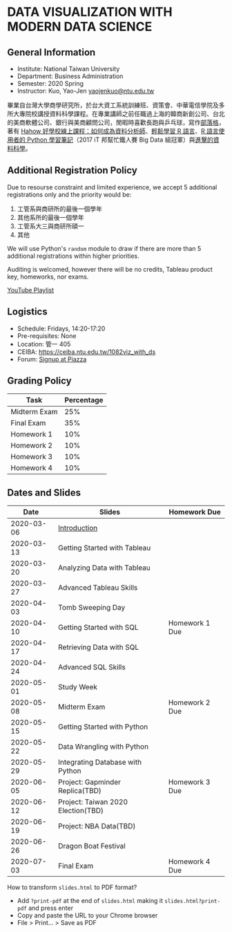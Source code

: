 # DATA VISUALIZATION WITH MODERN DATA SCIENCE

## General Information

- Institute: National Taiwan University
- Department: Business Administration
- Semester: 2020 Spring
- Instructor: Kuo, Yao-Jen <yaojenkuo@ntu.edu.tw>

畢業自台灣大學商學研究所，於台大資工系統訓練班、資策會、中華電信學院及多所大專院校講授資料科學課程。在專業講師之前任職過上海的韓商新創公司、台北的美商軟體公司、銀行與美商顧問公司，閒暇時喜歡長跑與乒乓球，寫作[部落格](https://medium.com/datainpoint)，著有 [Hahow 好學校線上課程：如何成為資料分析師](https://hahow.in/cr/dajourney)、[輕鬆學習 R 語言](https://www.datainpoint.com/r-essentials/)、[R 語言使用者的 Python 學習筆記](http://ithelp.ithome.com.tw/users/20103511/ironman/1077)（2017 iT 邦幫忙鐵人賽 Big Data 組冠軍）與[進擊的資料科學](https://www.datainpoint.com/data-science-in-action/)。

## Additional Registration Policy

Due to resourse constraint and limited experience, we accept 5 additional registrations only and the priority would be:

1. 工管系與商研所的最後一個學年
2. 其他系所的最後一個學年
3. 工管系大三與商研所碩一
4. 其他

We will use Python's `random` module to draw if there are more than 5 additional registrations within higher priorities.

Auditing is welcomed, however there will be no credits, Tableau product key, homeworks, nor exams.

[YouTube Playlist](https://www.youtube.com/playlist?list=PLEq7iw5uOtuWTH1ffGy0jmoLnYhE8neJi)

## Logistics

- Schedule: Fridays, 14:20-17:20
- Pre-requisites: None
- Location: 管一 405
- CEIBA: <https://ceiba.ntu.edu.tw/1082viz_with_ds>
- Forum: [Signup at Piazza](https://piazza.com/ntu.edu.tw/spring2020/ba4009)

## Grading Policy

|Task|Percentage|
|----|----------|
|Midterm Exam|25%|
|Final Exam|35%|
|Homework 1|10%|
|Homework 2|10%|
|Homework 3|10%|
|Homework 4|10%|

## Dates and Slides

|Date|Slides|Homework Due|
|----|------|------------|
|2020-03-06|[Introduction](https://yaojenkuo.io/viz_and_modern_ds_2020_spring/00-introduction.slides.html)||
|2020-03-13|Getting Started with Tableau||
|2020-03-20|Analyzing Data with Tableau||
|2020-03-27|Advanced Tableau Skills||
|2020-04-03|Tomb Sweeping Day||
|2020-04-10|Getting Started with SQL|Homework 1 Due|
|2020-04-17|Retrieving Data with SQL||
|2020-04-24|Advanced SQL Skills||
|2020-05-01|Study Week||
|2020-05-08|Midterm Exam|Homework 2 Due|
|2020-05-15|Getting Started with Python||
|2020-05-22|Data Wrangling with Python||
|2020-05-29|Integrating Database with Python||
|2020-06-05|Project: Gapminder Replica(TBD)|Homework 3 Due|
|2020-06-12|Project: Taiwan 2020 Election(TBD)||
|2020-06-19|Project: NBA Data(TBD)||
|2020-06-26|Dragon Boat Festival||
|2020-07-03|Final Exam|Homework 4 Due|

How to transform `slides.html` to PDF format?
- Add `?print-pdf` at the end of `slides.html` making it `slides.html?print-pdf` and press enter
- Copy and paste the URL to your Chrome browser
- File > Print... > Save as PDF